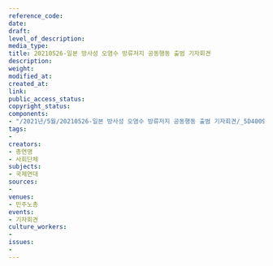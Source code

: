 ```yaml
---
reference_code: 
date: 
draft: 
level_of_description: 
media_type: 
title: 20210526-일본 방사성 오염수 방류저지 공동행동 출범 기자회견
description: 
weight: 
modified_at: 
created_at: 
link: 
public_access_status: 
copyright_status: 
components:
- "/2021년/5월/20210526-일본 방사성 오염수 방류저지 공동행동 출범 기자회견/_5D40094.jpg"
tags:
- 
creators:
- 총연맹
- 사회단체
subjects:
- 국제연대
sources:
- 
venues:
- 민주노총
events:
- 기자회견
culture_workers:
- 
issues:
- 
---
```

